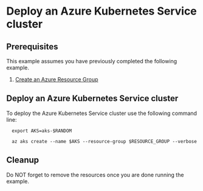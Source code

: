 
# Deploy an Azure Kubernetes Service cluster

## Prerequisites

This example assumes you have previously completed the following example.

1. [Create an Azure Resource Group](../../group/create/)

## Deploy an Azure Kubernetes Service cluster

To deploy the Azure Kubernetes Service cluster use the following command line:

```shell
  export AKS=aks-$RANDOM

  az aks create --name $AKS --resource-group $RESOURCE_GROUP --verbose 
```

## Cleanup

Do NOT forget to remove the resources once you are done running the example.

